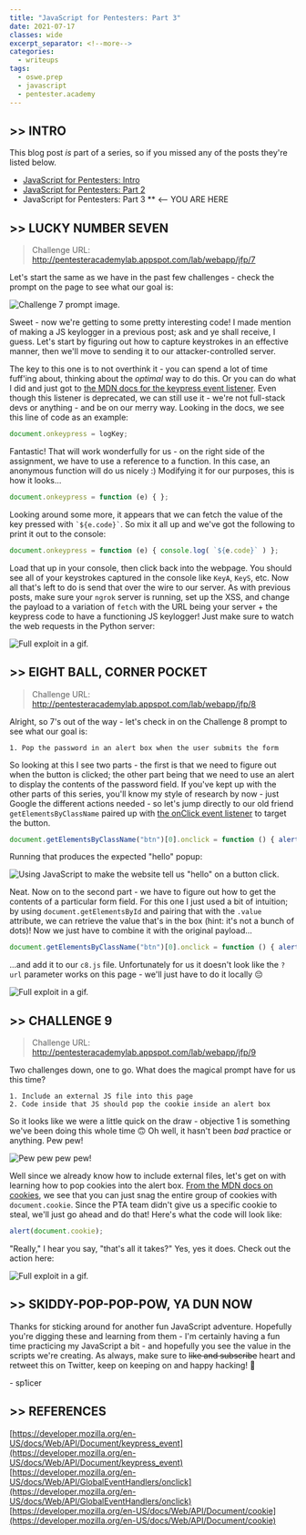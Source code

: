 ```yaml
---
title: "JavaScript for Pentesters: Part 3"
date: 2021-07-17
classes: wide
excerpt_separator: <!--more-->
categories:
  - writeups
tags:
  - oswe.prep
  - javascript
  - pentester.academy
---
```


## >> INTRO

This blog post *is* part of a series, so if you missed any of the posts they're listed below.

* [JavaScript for Pentesters: Intro](/_posts/2021-04-26-javascript-for-pentesters-intro.md)
* [JavaScript for Pentesters: Part 2](/_posts/2021-05-05-javascript-for-pentesters-pt-2.md)
* JavaScript for Pentesters: Part 3  ** <-- YOU ARE HERE

## >> LUCKY NUMBER SEVEN

>Challenge URL: http://pentesteracademylab.appspot.com/lab/webapp/jfp/7

Let's start the same as we have in the past few challenges - check the prompt on the page to see what our goal is:

![Challenge 7 prompt image.](/assets/images/js-for-pentesters/c7/c7-prompt.png)

Sweet - now we're getting to some pretty interesting code! I made mention of making a JS keylogger in a previous post; ask and ye shall receive, I guess. Let's start by figuring out how to capture keystrokes in an effective manner, then we'll move to sending it to our attacker-controlled server.

The key to this one is to not overthink it - you can spend a lot of time fuff'ing about, thinking about the _optimal_ way to do this. Or you can do what I did and just got to [the MDN docs for the keypress event listener](https://developer.mozilla.org/en-US/docs/Web/API/Document/keypress_event). Even though this listener is deprecated, we can still use it - we're not full-stack devs or anything - and be on our merry way. Looking in the docs, we see this line of code as an example:

```javascript
document.onkeypress = logKey;
```

Fantastic! That will work wonderfully for us - on the right side of the assignment, we have to use a reference to a function. In this case, an anonymous function will do us nicely :) Modifying it for our purposes, this is how it looks...

```javascript
document.onkeypress = function (e) { };
```

Looking around some more, it appears that we can fetch the value of the key pressed with `` `${e.code}` ``. So mix it all up and we've got the following to print it out to the console:

```javascript
document.onkeypress = function (e) { console.log( `${e.code}` ) };
```

Load that up in your console, then click back into the webpage. You should see all of your keystrokes captured in the console like `KeyA`, `KeyS`, etc. Now all that's left to do is send that over the wire to our server. As with previous posts, make sure your `ngrok` server is running, set up the XSS, and change the payload to a variation of `fetch` with the URL being your server + the keypress code to have a functioning JS keylogger! Just make sure to watch the web requests in the Python server:

![Full exploit in a gif.](/assets/images/js-for-pentesters/c7/c7-full-exploit.gif)

## >> EIGHT BALL, CORNER POCKET

>Challenge URL: http://pentesteracademylab.appspot.com/lab/webapp/jfp/8

Alright, so 7's out of the way - let's check in on the Challenge 8 prompt to see what our goal is:

```
1. Pop the password in an alert box when the user submits the form
```

So looking at this I see two parts - the first is that we need to figure out when the button is clicked; the other part being that we need to use an alert to display the contents of the password field. If you've kept up with the other parts of this series, you'll know my style of research by now - just Google the different actions needed - so let's jump directly to our old friend `getElementsByClassName` paired up with [the onClick event listener](https://developer.mozilla.org/en-US/docs/Web/API/GlobalEventHandlers/onclick) to target the button.

```javascript
document.getElementsByClassName("btn")[0].onclick = function () { alert('hello') }
```

Running that produces the expected "hello" popup:

![Using JavaScript to make the website tell us "hello" on a button click.](/assets/images/js-for-pentesters/c8/c8-hello.gif)

Neat. Now on to the second part - we have to figure out how to get the contents of a particular form field. For this one I just used a bit of intuition; by using `document.getElementsById` and pairing that with the `.value` attribute, we can retrieve the value that's in the box (hint: it's not a bunch of dots)! Now we just have to combine it with the original payload...

```javascript
document.getElementsByClassName("btn")[0].onclick = function () { alert(document.getElementsByClassName("input-block-level")[1].value) }
```

...and add it to our `c8.js` file. Unfortunately for us it doesn't look like the `?url` parameter works on this page - we'll just have to do it locally 😔

![Full exploit in a gif.](/assets/images/js-for-pentesters/c8/c8-full-exploit.gif)

## >> CHALLENGE 9

>Challenge URL: http://pentesteracademylab.appspot.com/lab/webapp/jfp/9

Two challenges down, one to go. What does the magical prompt have for us this time?

```
1. Include an external JS file into this page
2. Code inside that JS should pop the cookie inside an alert box
```

So it looks like we were a little quick on the draw - objective 1 is something we've been doing this whole time 🙃 Oh well, it hasn't been _bad_ practice or anything. Pew pew!

![Pew pew pew pew!](/assets/images/js-for-pentesters/c9/c9-pewpew.gif)

Well since we already know how to include external files, let's get on with learning how to pop cookies into the alert box. [From the MDN docs on cookies](https://developer.mozilla.org/en-US/docs/Web/API/Document/cookie), we see that you can just snag the entire group of cookies with `document.cookie`. Since the PTA team didn't give us a specific cookie to steal, we'll just go ahead and do that! Here's what the code will look like:

```javascript
alert(document.cookie);
```

"Really," I hear you say, "that's all it takes?" Yes, yes it does. Check out the action here:

![Full exploit in a gif.](/assets/images/js-for-pentesters/c9/c9-full-exploit.gif)

## >> SKIDDY-POP-POP-POW, YA DUN NOW

Thanks for sticking around for another fun JavaScript adventure. Hopefully you're digging these and learning from them - I'm certainly having a fun time practicing my JavaScript a bit - and hopefully you see the value in the scripts we're creating. As always, make sure to ~~like and subscribe~~ heart and retweet this on Twitter, keep on keeping on and happy hacking! 🤘

\- sp1icer

## >> REFERENCES

[https://developer.mozilla.org/en-US/docs/Web/API/Document/keypress_event](https://developer.mozilla.org/en-US/docs/Web/API/Document/keypress_event)  
[https://developer.mozilla.org/en-US/docs/Web/API/GlobalEventHandlers/onclick](https://developer.mozilla.org/en-US/docs/Web/API/GlobalEventHandlers/onclick)  
[https://developer.mozilla.org/en-US/docs/Web/API/Document/cookie](https://developer.mozilla.org/en-US/docs/Web/API/Document/cookie)  